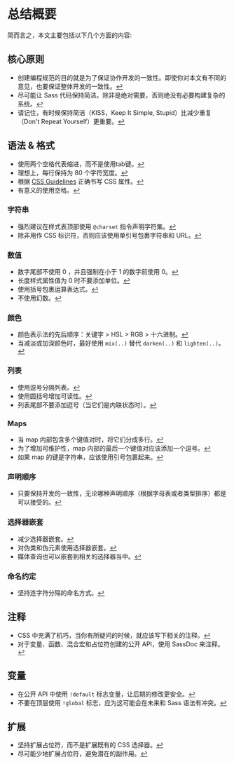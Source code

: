 
# 总结概要

简而言之，本文主要包括以下几个方面的内容:

## 核心原则

* 创建编程规范的目的就是为了保证协作开发的一致性。即使你对本文有不同的意见，也要保证整体开发的一致性。[↩](#section-8)
* 尽可能让 Sass 代码保持简洁。除非是绝对需要，否则绝没有必要构建复杂的系统。[↩](#section-10)
* 请记住，有时候保持简洁（KISS，Keep It Simple, Stupid）比减少重复（Don't Repeat Yourself）更重要。[↩](#section-10)

## 语法 & 格式

* 使用两个空格代表缩进，而不是使用tab键。[↩](#section-9)
* 理想上，每行保持为 80 个字符宽度。[↩](#section-9)
* 根据 [CSS Guidelines](https://cssguidelin.es) 正确书写 CSS 属性。[↩](#section-9)
* 有意义的使用空格。[↩](#section-9)

### 字符串

* 强烈建议在样式表顶部使用 `@charset` 指令声明字符集。[↩](#section-11)
* 除非用作 CSS 标识符，否则应该使用单引号包裹字符串和 URL。[↩](#css-)

### 数值

* 数字尾部不使用 0 ，并且强制在小于 1 的数字前使用 0。[↩](#section-15)
* 长度样式属性值为 0 时不要添加单位。[↩](#section-16)
* 使用括号包裹运算表达式。[↩](#section-17)
* 不使用幻数。[↩](#magic-numbers)

### 颜色

* 颜色表示法的先后顺序：关键字 > HSL > RGB > 十六进制。[↩](#section-19)
* 当减淡或加深颜色时，最好使用 `mix(..)` 替代 `darken(..)` 和 `lighten(..)`。[↩](#section-21)

### 列表

* 使用逗号分隔列表。[↩](#section-22)
* 使用圆括号增加可读性。[↩](#section-22)
* 列表尾部不要添加逗号（当它们是内联状态时）。[↩](#section-22)

### Maps

* 当 map 内部包含多个键值对时，将它们分成多行。[↩](#maps)
* 为了增加可维护性，map 内部的最后一个键值对应该添加一个逗号。[↩](#maps)
* 如果 map 的键是字符串，应该使用引号包裹起来。[↩](#maps)

### 声明顺序

* 只要保持开发的一致性，无论哪种声明顺序（根据字母表或者类型排序）都是可以接受的。[↩](#section-23)

### 选择器嵌套

* 减少选择器嵌套。[↩](#section-24)
* 对伪类和伪元素使用选择器嵌套。[↩](#section-24)
* 媒体查询也可以嵌套到相关的选择器当中。[↩](#section-24)

### 命名约定

* 坚持连字符分隔的命名方式。[↩](#section-27)

## 注释

* CSS 中充满了机巧，当你有所疑问的时候，就应该写下相关的注释。[↩](#section-30)
* 对于变量、函数、混合宏和占位符创建的公开 API，使用 SassDoc 来注释。[↩](#section-32)

## 变量

* 在公开 API 中使用 `!default` 标志变量，让后期的修改更安全。[↩](#default)
* 不要在顶层使用 `!global` 标志，应为这可能会在未来和 Sass 语法有冲突。[↩](#global)

## 扩展

* 坚持扩展占位符，而不是扩展既有的 CSS 选择器。[↩](#section-44)
* 尽可能少地扩展占位符，避免潜在的副作用。[↩](#section-44)
